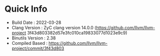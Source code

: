 # Quick Info
* Build Date : 2022-03-28
* Clang Version : ZyC clang version 14.0.0 (https://github.com/llvm/llvm-project 3f43d803382d57e3fc010ca19833077d1023e9c9)
* Binutils Version : 2.38
* Compiled Based : https://github.com/llvm/llvm-project/commit/3f43d803

